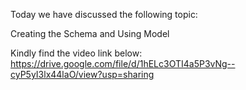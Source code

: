 Today we have discussed the following topic:

Creating the Schema and Using Model

Kindly find the video link below:
https://drive.google.com/file/d/1hELc3OTI4a5P3vNg--cyP5yI3lx44laO/view?usp=sharing

